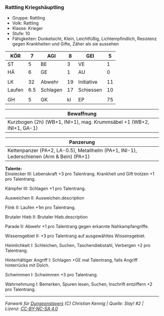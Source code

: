 ### Rattling Kriegshäuptling  
- Gruppe: Rattling  
- Volk: Rattling  
- Klasse: Krieger  
- Stufe: 10  
- Fähigkeiten: Dunkelsicht, Klein, Leichtfüßig, Lichtempfindlich, Resistenz gegen Krankheiten und Gifte, Zäher als sie aussehen  


| KÖR | 7 | AGI | 8 | GEI | 5 |
| --- | --- | --- | --- | --- | --- |
| ST | 5 | BE | 3 | VE | 1 |
| HÄ | 6 | GE | 1 | AU | 0 |
|  |  |  |  |  |  |
| LK | 32 | Abwehr | 19 | Initiative | 11 |
| Laufen | 6.5 | Schlagen | 17 | Schiessen | 10 |
|  |  |  |  |  |  |
| GH | 5 | GK | kl | EP | 75 |


| Bewaffnung |
| --- |
| Kurzbogen (2h) (WB+1, INI+1), mag. Krummsäbel +1 (WB+2, INI+1, GA-1) |


| Panzerung |
| --- |
| Kettenpanzer (PA+2, LA-0.5), Metallhelm (PA+1, INI-1), Lederschienen (Arm & Bein) (PA+1) |


**Talente:**  
Einstecker III: Lebenskraft +3 pro Talentrang. Krankheit und Gift trotzen +1 pro Talentrang.

Kämpfer III: Schlagen +1 pro Talentrang.

Ausweichen II: Ausweichen.description

Flink II: Laufen +1m pro Talentrang.

Brutaler Hieb II: Brutaler Hieb.description

Parade II: Abwehr +1 pro Talentrang gegen erkannte Nahkampfangriffe.

Wissensgebiet II: +3 pro Talentrang auf ausgewähltes Wissensgebiet.

Heimlichkeit I: Schleichen, Suchen, Taschendiebstahl, Verbergen +2 pro Talentrang.

Hinterhältiger Angriff I: Schlagen +GE mal Talentrang, falls Angriff hinterrücks mit Dolch.

Schwimmen I: Schwimmen +3 pro Talentrang.

Wahrnehmung I: Bemerken, Spuren lesen, Suchen, Inschrift entziffern +2 pro Talentrang.





___
*Fanwerk für [Dungeonslayers](https://www.dungeonslayers.net/) (C) Christian Kennig | Quelle: Slay! #2 | Lizenz: [CC-BY-NC-SA 4.0](https://creativecommons.org/licenses/by-nc-sa/4.0/deed.de)*